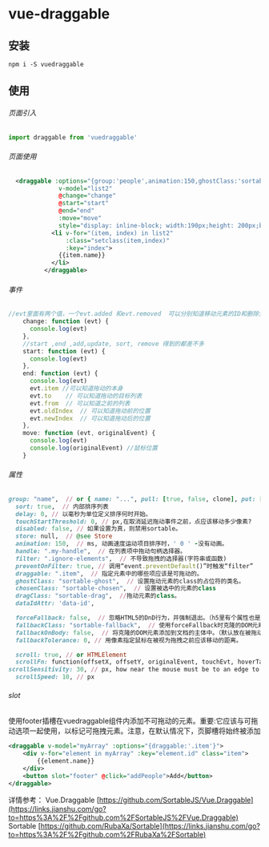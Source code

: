 # vue-draggable 

## 安装



```undefined
npm i -S vuedraggable
```

## 使用

###### 页面引入



```jsx
import draggable from 'vuedraggable'
```

###### 页面使用



```xml
  <draggable :options="{group:'people',animation:150,ghostClass:'sortable-ghost',chosenClass:'chosenClass',scroll:true,scrollSensitivity:200}"
              v-model="list2"
              @change="change"
              @start="start"
              @end="end"
              :move="move"
              style="display: inline-block; width:190px;height: 200px;background: #eee;overflow: auto">
            <li v-for="(item, index) in list2"
                :class="setclass(item,index)"
                :key="index">
              {{item.name}}
            </li>
          </draggable>
```

###### 事件



```jsx
//evt里面有两个值，一个evt.added 和evt.removed  可以分别知道移动元素的ID和删除元素的ID
    change: function (evt) {
      console.log(evt)
    },
    //start ,end ,add,update, sort, remove 得到的都差不多
    start: function (evt) {
      console.log(evt)
    },
    end: function (evt) {
      console.log(evt)
      evt.item //可以知道拖动的本身
      evt.to    // 可以知道拖动的目标列表
      evt.from  // 可以知道之前的列表
      evt.oldIndex  // 可以知道拖动前的位置
      evt.newIndex  // 可以知道拖动后的位置
    },
    move: function (evt, originalEvent) {
      console.log(evt)
      console.log(originalEvent) //鼠标位置
    }
```

###### 属性



```ruby
group: "name",  // or { name: "...", pull: [true, false, clone], put: [true, false, array] } name相同的组可以互相拖动
  sort: true,  // 内部排序列表
  delay: 0, // 以毫秒为单位定义排序何时开始。
  touchStartThreshold: 0, // px,在取消延迟拖动事件之前，点应该移动多少像素?
  disabled: false, // 如果设置为真，则禁用sortable。
  store: null,  // @see Store
  animation: 150,  // ms, 动画速度运动项目排序时，' 0 ' -没有动画。
  handle: ".my-handle",  // 在列表项中拖动句柄选择器。
  filter: ".ignore-elements",  // 不导致拖拽的选择器(字符串或函数)
  preventOnFilter: true, // 调用“event.preventDefault()”时触发“filter”
  draggable: ".item",  // 指定元素中的哪些项应该是可拖动的。
  ghostClass: "sortable-ghost",  // 设置拖动元素的class的占位符的类名。
  chosenClass: "sortable-chosen",  // 设置被选中的元素的class
  dragClass: "sortable-drag",  //拖动元素的class。
  dataIdAttr: 'data-id',

  forceFallback: false,  // 忽略HTML5的DnD行为，并强制退出。（h5里有个属性也是拖动，这里是为了去掉H5拖动对这个的影响）
  fallbackClass: "sortable-fallback",  // 使用forceFallback时克隆的DOM元素的类名。
  fallbackOnBody: false,  // 将克隆的DOM元素添加到文档的主体中。（默认放在被拖动元素的同级）
  fallbackTolerance: 0, // 用像素指定鼠标在被视为拖拽之前应该移动的距离。

  scroll: true, // or HTMLElement
  scrollFn: function(offsetX, offsetY, originalEvent, touchEvt, hoverTargetEl) { ... }, // if you have custom scrollbar scrollFn may be used for autoscrolling
scrollSensitivity: 30, // px, how near the mouse must be to an edge to start scrolling.
  scrollSpeed: 10, // px
```

###### slot

使用footer插槽在vuedraggable组件内添加不可拖动的元素。重要:它应该与可拖动选项一起使用，以标记可拖拽元素。注意，在默认情况下，页脚槽将始终被添加



```xml
<draggable v-model="myArray" :options="{draggable:'.item'}">
    <div v-for="element in myArray" :key="element.id" class="item">
        {{element.name}}
    </div>
    <button slot="footer" @click="addPeople">Add</button>
</draggable>
```

详情参考：
 Vue.Draggable   [https://github.com/SortableJS/Vue.Draggable](https://links.jianshu.com/go?to=https%3A%2F%2Fgithub.com%2FSortableJS%2FVue.Draggable)
 Sortable   [https://github.com/RubaXa/Sortable](https://links.jianshu.com/go?to=https%3A%2F%2Fgithub.com%2FRubaXa%2FSortable)



 